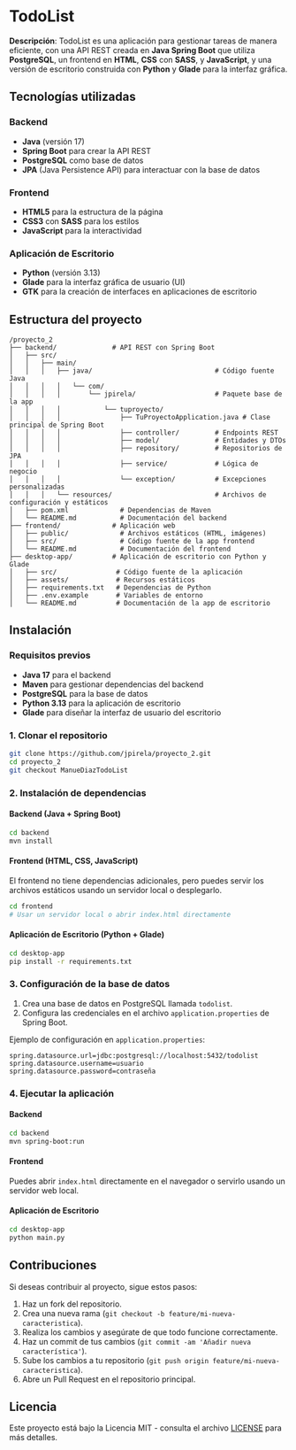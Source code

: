 # TodoList

**Descripción**:
TodoList es una aplicación para gestionar tareas de manera eficiente, con una API REST creada en **Java Spring Boot** que utiliza **PostgreSQL**, un frontend en **HTML**, **CSS** con **SASS**, y **JavaScript**, y una versión de escritorio construida con **Python** y **Glade** para la interfaz gráfica.

## Tecnologías utilizadas

### Backend

* **Java** (versión 17)
* **Spring Boot** para crear la API REST
* **PostgreSQL** como base de datos
* **JPA** (Java Persistence API) para interactuar con la base de datos

### Frontend

* **HTML5** para la estructura de la página
* **CSS3** con **SASS** para los estilos
* **JavaScript** para la interactividad

### Aplicación de Escritorio

* **Python** (versión 3.13)
* **Glade** para la interfaz gráfica de usuario (UI)
* **GTK** para la creación de interfaces en aplicaciones de escritorio

## Estructura del proyecto

```
/proyecto_2
├── backend/              # API REST con Spring Boot
│   ├── src/
│   │   ├── main/
│   │   │   ├── java/                               # Código fuente Java
│   │   │   │   └── com/
│   │   │   │       └── jpirela/                    # Paquete base de la app
│   │   │   │           └── tuproyecto/
│   │   │   │               ├── TuProyectoApplication.java # Clase principal de Spring Boot
│   │   │   │               ├── controller/         # Endpoints REST
│   │   │   │               ├── model/              # Entidades y DTOs
│   │   │   │               ├── repository/         # Repositorios de JPA
│   │   │   │               ├── service/            # Lógica de negocio
│   │   │   │               └── exception/          # Excepciones personalizadas
│   │   │   └── resources/                          # Archivos de configuración y estáticos
│   ├── pom.xml             # Dependencias de Maven
│   └── README.md           # Documentación del backend
├── frontend/             # Aplicación web
│   ├── public/             # Archivos estáticos (HTML, imágenes)
│   ├── src/                # Código fuente de la app frontend
│   └── README.md           # Documentación del frontend
├── desktop-app/          # Aplicación de escritorio con Python y Glade
│   ├── src/               # Código fuente de la aplicación
│   ├── assets/            # Recursos estáticos
│   ├── requirements.txt   # Dependencias de Python
│   ├── .env.example       # Variables de entorno
│   └── README.md          # Documentación de la app de escritorio
```

## Instalación

### Requisitos previos

* **Java 17** para el backend
* **Maven** para gestionar dependencias del backend
* **PostgreSQL** para la base de datos
* **Python 3.13** para la aplicación de escritorio
* **Glade** para diseñar la interfaz de usuario del escritorio

### 1. Clonar el repositorio

```bash
git clone https://github.com/jpirela/proyecto_2.git
cd proyecto_2
git checkout ManueDiazTodoList
```

### 2. Instalación de dependencias

#### Backend (Java + Spring Boot)

```bash
cd backend
mvn install
```

#### Frontend (HTML, CSS, JavaScript)

El frontend no tiene dependencias adicionales, pero puedes servir los archivos estáticos usando un servidor local o desplegarlo.

```bash
cd frontend
# Usar un servidor local o abrir index.html directamente
```

#### Aplicación de Escritorio (Python + Glade)

```bash
cd desktop-app
pip install -r requirements.txt
```

### 3. Configuración de la base de datos

1. Crea una base de datos en PostgreSQL llamada `todolist`.
2. Configura las credenciales en el archivo `application.properties` de Spring Boot.

Ejemplo de configuración en `application.properties`:

```properties
spring.datasource.url=jdbc:postgresql://localhost:5432/todolist
spring.datasource.username=usuario
spring.datasource.password=contraseña
```

### 4. Ejecutar la aplicación

#### Backend

```bash
cd backend
mvn spring-boot:run
```

#### Frontend

Puedes abrir `index.html` directamente en el navegador o servirlo usando un servidor web local.

#### Aplicación de Escritorio

```bash
cd desktop-app
python main.py
```

## Contribuciones

Si deseas contribuir al proyecto, sigue estos pasos:

1. Haz un fork del repositorio.
2. Crea una nueva rama (`git checkout -b feature/mi-nueva-caracteristica`).
3. Realiza los cambios y asegúrate de que todo funcione correctamente.
4. Haz un commit de tus cambios (`git commit -am 'Añadir nueva característica'`).
5. Sube los cambios a tu repositorio (`git push origin feature/mi-nueva-caracteristica`).
6. Abre un Pull Request en el repositorio principal.

## Licencia

Este proyecto está bajo la Licencia MIT - consulta el archivo [LICENSE](LICENSE) para más detalles.